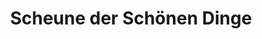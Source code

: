 ---
title: "Scheune der Schönen Dinge"
url: /rosdorf/scheune-der-schoenen-dinge/
shop: Raumausstattung
---
